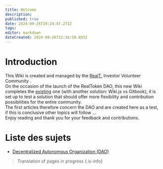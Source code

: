 ```yaml
---
title: Welcome
description: 
published: true
date: 2024-09-26T19:24:47.271Z
tags: 
editor: markdown
dateCreated: 2024-09-26T12:16:58.893Z
---
```


# Introduction

This Wiki is created and managed by the [RealT.](https://realt.co/) Investor Volunteer Community .  
On the occasion of the launch of the RealToken DAO, this new Wiki completes the [existing](https://community-realt.gitbook.io/tuto-community) one (with another solution: Wiki.js vs Gitbook), it is set up to test a solution that should offer more flexibility and contribution possibilities for the entire community.  
The first articles therefore concern the DAO and are created here as a test, if this is conclusive other topics will follow ...  
Enjoy reading and thank you for your feedback and contributions.

# Liste des sujets

- [Decentralized Autonomous Organization (DAO)](/en/DAO/)

> Translation of pages in progress {.is-info}
